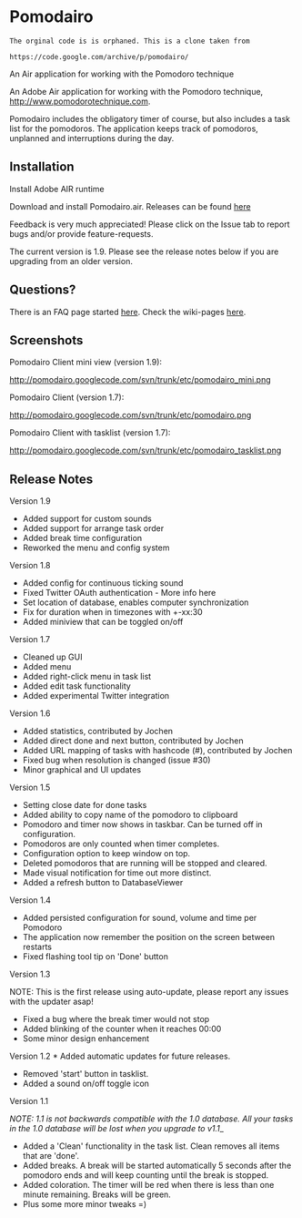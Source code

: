 # Pomodairo

    The orginal code is is orphaned. This is a clone taken from

    https://code.google.com/archive/p/pomodairo/



An Air application for working with the Pomodoro technique

An Adobe Air application for working with the Pomodoro technique, http://www.pomodorotechnique.com.

Pomodairo includes the obligatory timer of course, but also includes a task list for the pomodoros. The application keeps track of pomodoros, unplanned and interruptions during the day.

##  Installation

Install Adobe AIR runtime

Download and install Pomodairo.air. Releases can be found [here](https://code.google.com/archive/p/pomodairo/downloads)

Feedback is very much appreciated! Please click on the Issue tab to report bugs and/or provide feature-requests.

The current version is 1.9. Please see the release notes below if you are upgrading from an older version.

##  Questions?
There is an FAQ page started [here](https://github.com/alecthegeek/pomodairo/wiki/FAQ). Check the wiki-pages [here](https://github.com/alecthegeek/pomodairo/wiki).


## Screenshots
Pomodairo Client mini view (version 1.9):

http://pomodairo.googlecode.com/svn/trunk/etc/pomodairo_mini.png

Pomodairo Client (version 1.7):

http://pomodairo.googlecode.com/svn/trunk/etc/pomodairo.png

Pomodairo Client with tasklist (version 1.7):

http://pomodairo.googlecode.com/svn/trunk/etc/pomodairo_tasklist.png

## Release Notes
Version 1.9
* Added support for custom sounds
* Added support for arrange task order
* Added break time configuration
* Reworked the menu and config system

Version 1.8
* Added config for continuous ticking sound
* Fixed Twitter OAuth authentication - More info here
* Set location of database, enables computer synchronization
* Fix for duration when in timezones with +-xx:30
* Added miniview that can be toggled on/off

Version 1.7
* Cleaned up GUI
* Added menu
* Added right-click menu in task list
* Added edit task functionality
* Added experimental Twitter integration

Version 1.6
* Added statistics, contributed by Jochen
* Added direct done and next button, contributed by Jochen
* Added URL mapping of tasks with hashcode (#), contributed by Jochen
* Fixed bug when resolution is changed (issue #30)
* Minor graphical and UI updates

Version 1.5
* Setting close date for done tasks
* Added ability to copy name of the pomodoro to clipboard
* Pomodoro and timer now shows in taskbar. Can be turned off in configuration.
* Pomodoros are only counted when timer completes.
* Configuration option to keep window on top.
* Deleted pomodoros that are running will be stopped and cleared.
* Made visual notification for time out more distinct.
* Added a refresh button to DatabaseViewer

Version 1.4
* Added persisted configuration for sound, volume and time per Pomodoro
* The application now remember the position on the screen between restarts
* Fixed flashing tool tip on 'Done' button

Version 1.3

NOTE: This is the first release using auto-update, please report any issues with the updater asap!
* Fixed a bug where the break timer would not stop
* Added blinking of the counter when it reaches 00:00
* Some minor design enhancement

Version 1.2 * Added automatic updates for future releases.
* Removed 'start' button in tasklist.
* Added a sound on/off toggle icon

Version 1.1

__NOTE:_ 1.1 is not backwards compatible with the 1.0 database. All your tasks in the 1.0 database will be lost when you upgrade to v1.1__

* Added a 'Clean' functionality in the task list. Clean removes all items that are 'done'.
* Added breaks. A break will be started automatically 5 seconds after the pomodoro ends and will keep counting until the break is stopped.
* Added coloration. The timer will be red when there is less than one minute remaining. Breaks will be green.
* Plus some more minor tweaks =)

